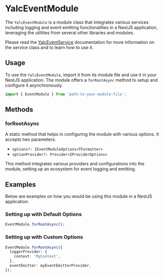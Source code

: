 # YalcEventModule

The `YalcEventModule` is a module class that integrates various services including logging and event emitting functionalities in a NestJS application, leveraging the utilities from several other libraries and modules.

Please read the [YalcEventService](./event-manager-service.md) documentation for more information on the service class and to learn how to use it.

## Usage

To use the `YalcEventModule`, import it from its module file and use it in your NestJS application. The module offers a `forRootAsync` method to setup and configure it asynchronously.

```typescript
import { EventModule } from 'path-to-your-module-file';
```

## Methods

### forRootAsync

A static method that helps in configuring the module with various options. It accepts two parameters:

- `options?: IEventModuleOptions<TFormatter>`
- `optionProvider?: Provider<IProviderOptions>`

This method integrates various providers and configurations into the module, setting up an ecosystem for event logging and emitting.

## Examples

Below are examples on how you would be using this module in a NestJS application:

### Setting up with Default Options

```typescript
EventModule.forRootAsync();
```

### Setting up with Custom Options

```typescript
EventModule.forRootAsync({
  loggerProvider: {
    context: 'MyContext',
  },
  eventEmitter: myEventEmitterProvider,
});
```

